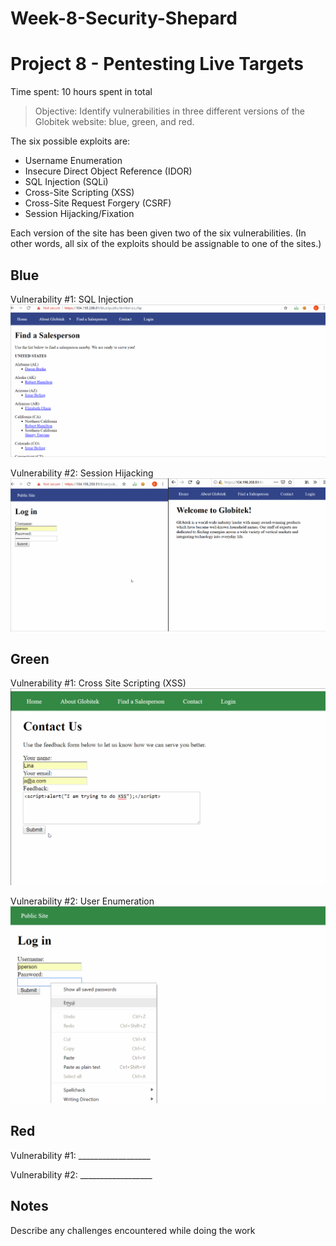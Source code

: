 # Week-8-Security-Shepard
# Project 8 - Pentesting Live Targets

Time spent: 10 hours spent in total

> Objective: Identify vulnerabilities in three different versions of the Globitek website: blue, green, and red.

The six possible exploits are:
* Username Enumeration
* Insecure Direct Object Reference (IDOR)
* SQL Injection (SQLi)
* Cross-Site Scripting (XSS)
* Cross-Site Request Forgery (CSRF)
* Session Hijacking/Fixation

Each version of the site has been given two of the six vulnerabilities. (In other words, all six of the exploits should be assignable to one of the sites.)

## Blue

Vulnerability #1: SQL Injection 
![](https://github.com/linaromeo12/Week-8-Security-Shepard/blob/master/Blue%20SQLi.gif)

Vulnerability #2: Session Hijacking 
![](https://github.com/linaromeo12/Week-8-Security-Shepard/blob/master/Blue%20Session%20Highjack.gif)

## Green

Vulnerability #1: Cross Site Scripting (XSS)
![](https://github.com/linaromeo12/Week-8-Security-Shepard/blob/master/Green%20XSS.gif)

Vulnerability #2: User Enumeration 
![](https://github.com/linaromeo12/Week-8-Security-Shepard/blob/master/Green%20User%20Enumeration.gif)


## Red

Vulnerability #1: __________________

Vulnerability #2: __________________


## Notes

Describe any challenges encountered while doing the work
